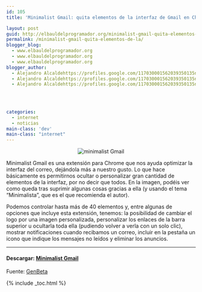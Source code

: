 ```yaml
---
id: 105
title: 'Minimalist Gmail: quita elementos de la interfaz de Gmail en Chrome'

layout: post
guid: http://elbauldelprogramador.org/minimalist-gmail-quita-elementos-de-la-interfaz-de-gmail-en-chrome/
permalink: /minimalist-gmail-quita-elementos-de-la/
blogger_blog:
  - www.elbauldelprogramador.org
  - www.elbauldelprogramador.org
  - www.elbauldelprogramador.org
blogger_author:
  - Alejandro Alcaldehttps://profiles.google.com/117030001562039350135noreply@blogger.com
  - Alejandro Alcaldehttps://profiles.google.com/117030001562039350135noreply@blogger.com
  - Alejandro Alcaldehttps://profiles.google.com/117030001562039350135noreply@blogger.com

  
  
  
categories:
  - internet
  - noticias
main-class: 'dev'
main-class: "internet"
---
```

<div class="separator" style="clear: both; text-align: center;">
  <img src="https://lh5.ggpht.com/_IlK2pNFFgGM/TUATGV63PcI/AAAAAAAAARo/-zSZ_QsOyVw/minimalist-gmail.jpg" alt="minimalist Gmail" />
</div>

Minimalist Gmail es una extensión para Chrome que nos ayuda optimizar la interfaz del correo, dejándola más a nuestro gusto. Lo que hace básicamente es permitirnos ocultar o personalizar gran cantidad de elementos de la interfaz, por no decir que todos. En la imagen, podéis ver como queda tras suprimir algunas cosas gracias a ella (y usando el tema “Minimalista”, que es el que recomienda el autor).  
  
<!--ad-->

  
Podemos controlar hasta más de 40 elementos y, entre algunas de opciones que incluye esta extensión, tenemos: la posibilidad de cambiar el logo por una imagen personalizada, personalizar los enlaces de la barra superior u ocultarla toda ella (pudiendo volver a verla con un solo clic), mostrar notificaciones cuando recibamos un correo, incluir en la pestaña un icono que indique los mensajes no leídos y eliminar los anuncios.

* * *

#### Descargar: <a target="_blank" href="https://chrome.google.com/webstore/detail/oddhbkghjoccbljmagcgoklbfdjeiinb">Minimalist Gmail</a>  
Fuente: <a target="_blank" href="http://www.genbeta.com/linux/minimalist-gmail-quita-elementos-de-la-interfaz-de-gmail-en-chrome">GenBeta</a>  




{% include _toc.html %}

